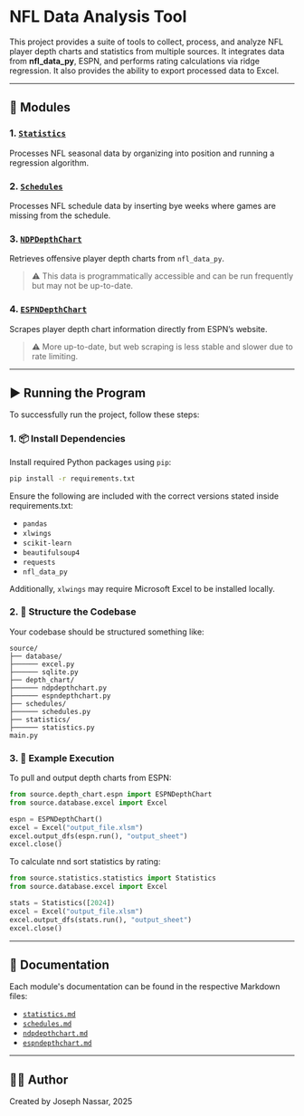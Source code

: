# NFL Data Analysis Tool

This project provides a suite of tools to collect, process, and analyze NFL player depth charts and statistics from multiple sources. It integrates data from **nfl_data_py**, ESPN, and performs rating calculations via ridge regression. It also provides the ability to export processed data to Excel.

---

## 📂 Modules

### 1. [`Statistics`](./source/statistics/statistics.py)
Processes NFL seasonal data by organizing into position and running a regression algorithm.

### 2. [`Schedules`](./source/schedules/schedules.py)
Processes NFL schedule data by inserting bye weeks where games are missing from the schedule.

### 3. [`NDPDepthChart`](./source/depth_chart/ndp.py)
Retrieves offensive player depth charts from `nfl_data_py`.  
> ⚠️ This data is programmatically accessible and can be run frequently but may not be up-to-date.

### 4. [`ESPNDepthChart`](./source/depth_chart/espn.py)
Scrapes player depth chart information directly from ESPN’s website.  
> ⚠️ More up-to-date, but web scraping is less stable and slower due to rate limiting.

---

## ▶️ Running the Program

To successfully run the project, follow these steps:

### 1. 📦 Install Dependencies
Install required Python packages using `pip`:

```bash
pip install -r requirements.txt
```

Ensure the following are included with the correct versions stated inside requirements.txt:
- `pandas`
- `xlwings`
- `scikit-learn`
- `beautifulsoup4`
- `requests`
- `nfl_data_py`

Additionally, `xlwings` may require Microsoft Excel to be installed locally.

### 2. 🧩 Structure the Codebase

Your codebase should be structured something like:

```
source/
├── database/
├────── excel.py
├────── sqlite.py
├── depth_chart/
├────── ndpdepthchart.py
├────── espndepthchart.py
├── schedules/
├────── schedules.py
├── statistics/
├────── statistics.py
main.py
```

### 3. 🚀 Example Execution

To pull and output depth charts from ESPN:

```python
from source.depth_chart.espn import ESPNDepthChart
from source.database.excel import Excel

espn = ESPNDepthChart()
excel = Excel("output_file.xlsm")
excel.output_dfs(espn.run(), "output_sheet")
excel.close()
```

To calculate nnd sort statistics by rating:

```python
from source.statistics.statistics import Statistics
from source.database.excel import Excel

stats = Statistics([2024])
excel = Excel("output_file.xlsm")
excel.output_dfs(stats.run(), "output_sheet")
excel.close()
```

---

## 📘 Documentation

Each module's documentation can be found in the respective Markdown files:

- [`statistics.md`](./docs/statistics.md)
- [`schedules.md`](./docs/schedules.md)
- [`ndpdepthchart.md`](./docs/ndp.md)
- [`espndepthchart.md`](./docs/espn.md)

---

## 👨‍💻 Author

Created by Joseph Nassar, 2025  
